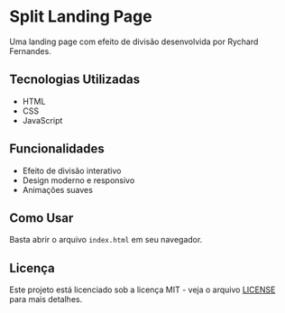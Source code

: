 # Split Landing Page

Uma landing page com efeito de divisão desenvolvida por Rychard Fernandes.

## Tecnologias Utilizadas
- HTML
- CSS
- JavaScript

## Funcionalidades
- Efeito de divisão interativo
- Design moderno e responsivo
- Animações suaves

## Como Usar
Basta abrir o arquivo `index.html` em seu navegador.

## Licença
Este projeto está licenciado sob a licença MIT - veja o arquivo [LICENSE](LICENSE) para mais detalhes. 
